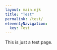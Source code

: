```yaml
---
layout: main.njk
title: "Test"
permalink: /test/
eleventyNavigation:
  key: Test
---
```

This is just a test page.
